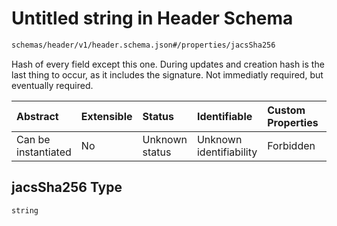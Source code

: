 # Untitled string in Header Schema

```txt
schemas/header/v1/header.schema.json#/properties/jacsSha256
```

Hash of every field except this one. During  updates and creation hash is the last thing to occur, as it includes the signature. Not immediatly required, but eventually required.

| Abstract            | Extensible | Status         | Identifiable            | Custom Properties | Additional Properties | Access Restrictions | Defined In                                                                                               |
| :------------------ | :--------- | :------------- | :---------------------- | :---------------- | :-------------------- | :------------------ | :------------------------------------------------------------------------------------------------------- |
| Can be instantiated | No         | Unknown status | Unknown identifiability | Forbidden         | Allowed               | none                | [header.schema.json\*](../../https:/hai.ai/schemas/=./schemas/header.schema.json "open original schema") |

## jacsSha256 Type

`string`
